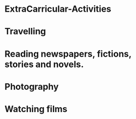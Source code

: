 # ExtraCarricular-Activities
# Travelling 
# Reading newspapers, fictions, stories and novels. 
# Photography 
# Watching films 
